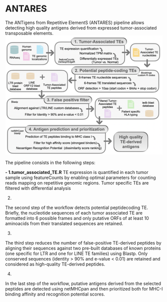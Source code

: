 # ANTARES
The ANTigens from Repetitive ElementS (ANTARES) pipeline allows detecting high quality antigens derived from expressed tumor-associated transposable elements.
![Screenshot](pipeline.png)

The pipeline consists in the following steps: 

**- 1.tumor_associated_TE.R**
  TE expression is quantified in each tumor sample using featureCounts by enabling optimal parameters for counting reads mapping on repetitive genomic regions. Tumor specific TEs are filtered with differential analysis

2.
The second step of the workflow detects potential peptidecoding TE. Briefly, the nucleotide sequences of each tumor associated TE are formatted into 6 possible frames and only putative ORFs of at least 10 aminoacids from their translated sequences are retained.

3.
The third step reduces the number of false-positive TE-derived peptides by aligning their sequences against two pre-built databases of known proteins (one specific for LTR and one for LINE TE families) using Blastp. Only conserved sequences (identity > 90% and e-value < 0.01) are retained and considered as high-quality TE-derived peptides.

4.
In the last step of the workflow, putative antigens derived from the selected peptides are detected using netMHCpan and then prioritized both for MHC-I binding affinity and recognition potential scores.

